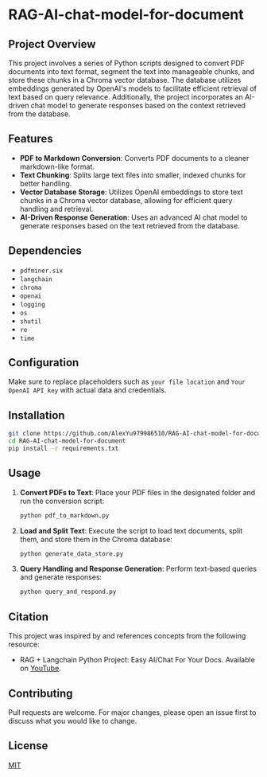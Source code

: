 # RAG-AI-chat-model-for-document

## Project Overview
This project involves a series of Python scripts designed to convert PDF documents into text format, segment the text into manageable chunks, and store these chunks in a Chroma vector database. The database utilizes embeddings generated by OpenAI's models to facilitate efficient retrieval of text based on query relevance. Additionally, the project incorporates an AI-driven chat model to generate responses based on the context retrieved from the database.

## Features
- **PDF to Markdown Conversion**: Converts PDF documents to a cleaner markdown-like format.
- **Text Chunking**: Splits large text files into smaller, indexed chunks for better handling.
- **Vector Database Storage**: Utilizes OpenAI embeddings to store text chunks in a Chroma vector database, allowing for efficient query handling and retrieval.
- **AI-Driven Response Generation**: Uses an advanced AI chat model to generate responses based on the text retrieved from the database.

## Dependencies
- `pdfminer.six`
- `langchain`
- `chroma`
- `openai`
- `logging`
- `os`
- `shutil`
- `re`
- `time`

## Configuration
Make sure to replace placeholders such as `your file location` and `Your OpenAI API key` with actual data and credentials.

## Installation

```bash
git clone https://github.com/AlexYu979986510/RAG-AI-chat-model-for-document.git
cd RAG-AI-chat-model-for-document
pip install -r requirements.txt
```

## Usage

1. **Convert PDFs to Text**: Place your PDF files in the designated folder and run the conversion script:
   ```python
   python pdf_to_markdown.py
   ```

2. **Load and Split Text**: Execute the script to load text documents, split them, and store them in the Chroma database:
   ```python
   python generate_data_store.py
   ```

3. **Query Handling and Response Generation**: Perform text-based queries and generate responses:
   ```python
   python query_and_respond.py
   ```
   
## Citation
This project was inspired by and references concepts from the following resource:
- RAG + Langchain Python Project: Easy AI/Chat For Your Docs. Available on [YouTube](https://www.youtube.com/watch?v=tcqEUSNCn8I&list=PL0uMVtdM0ZG9lzI_Fx613-l3CAysEsx4B&index=3).

## Contributing
Pull requests are welcome. For major changes, please open an issue first to discuss what you would like to change.

## License
[MIT](https://choosealicense.com/licenses/mit/)
